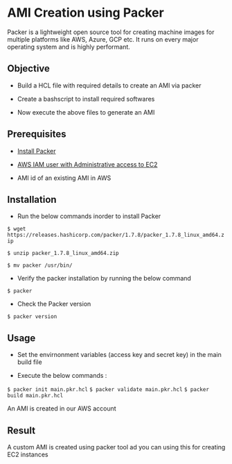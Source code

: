 # AMI Creation using Packer

Packer is a lightweight open source tool for creating machine images for multiple platforms like AWS, Azure, GCP etc. It runs on every major operating system and is highly performant.

## Objective

- Build a HCL file with required details to create an AMI via packer

- Create a bashscript to install required softwares

- Now execute the above files to generate an AMI


## Prerequisites


- [Install Packer](https://learn.hashicorp.com/tutorials/packer/get-started-install-cli)

- [AWS IAM user with Administrative access to EC2](https://docs.aws.amazon.com/IAM/latest/UserGuide/id_users_change-permissions.html#users_change_permissions-add-console)

- AMI id of an existing AMI in AWS


## Installation


- Run the below commands inorder to install Packer 

```$ wget https://releases.hashicorp.com/packer/1.7.8/packer_1.7.8_linux_amd64.zip```

```$ unzip packer_1.7.8_linux_amd64.zip```

```$ mv packer /usr/bin/```

- Verify the packer installation by running the below command

```$ packer```

- Check the Packer version

```$ packer version```

## Usage


- Set the envirnonment variables (access key and secret key) in the main build file 

- Execute the below commands : 

```$ packer init main.pkr.hcl```
```$ packer validate main.pkr.hcl```
```$ packer build main.pkr.hcl```

An AMI is created in our AWS account

## Result


A custom AMI is created using packer tool ad you can using this for creating EC2 instances
 
